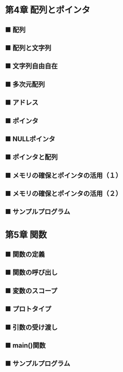 


# 第4章 配列とポインタ

## ■ 配列
## ■ 配列と文字列
## ■ 文字列自由自在
## ■ 多次元配列
## ■ アドレス
## ■ ポインタ
## ■ NULLポインタ
## ■ ポインタと配列
## ■ メモリの確保とポインタの活用（１）
## ■ メモリの確保とポインタの活用（２）
## ■ サンプルプログラム


# 第5章 関数

## ■ 関数の定義
## ■ 関数の呼び出し
## ■ 変数のスコープ
## ■ プロトタイプ
## ■ 引数の受け渡し
## ■ main()関数
## ■ サンプルプログラム
